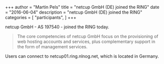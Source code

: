 +++
author = "Martin Pels"
title = "netcup GmbH (DE) joined the RING"
date = "2016-06-04"
description = "netcup GmbH (DE) joined the RING"
categories = [
    "participants",
]
+++

netcup GmbH - AS 197540 - joined the RING today.

> The core competencies of netcup GmbH focus on the provisioning of web hosting accounts and services, plus complementary support in the form of management services.

Users can connect to netcup01.ring.nlnog.net, which is located in Germany.


